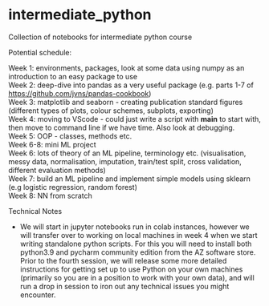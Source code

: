 # intermediate_python
Collection of notebooks for intermediate python course


Potential schedule:

Week 1: environments, packages, look at some data using numpy as an introduction to an easy package to use  
Week 2: deep-dive into pandas as a very useful package (e.g. parts 1-7 of https://github.com/jvns/pandas-cookbook)  
Week 3: matplotlib and seaborn - creating publication standard figures (different types of plots, colour schemes, subplots, exporting)  
Week 4: moving to VScode - could just write a script with __main__ to start with, then move to command line if we have time. Also look at debugging.  
Week 5: OOP - classes, methods etc.  
Week 6-8: mini ML project  
  Week 6: lots of theory of an ML pipeline, terminology etc. (visualisation, messy data, normalisation, imputation, train/test split, cross validation, different evaluation methods)  
  Week 7: build an ML pipeline and implement simple models using sklearn (e.g logistic regression, random forest)  
  Week 8: NN from scratch   
  
  
  
Technical Notes
  
  * We will start in jupyter notebooks run in colab instances, however we will transfer over to working on local machines in week 4 when we start writing standalone python scripts.  For this you will need to install both python3.9 and pycharm community edition from the AZ software store.  Prior to the fourth session, we will release some more detailed instructions for getting set up to use Python on your own machines (primarily so you are in a position to work with your own data), and will run a drop in session to iron out any technical issues you might encounter.
